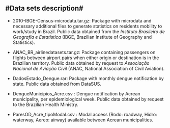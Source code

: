 #Data sets description#
---------------------

- 2010-IBGE-Census-microdata.tar.gz: Package with microdata and necessary additional files to generate statistics on residents mobility to work/study in Brazil. Public data obtained from the *Instituto Brasileiro de Geografia e Estatística* (IBGE, Brazilian Institute of Geography and Statistics).

- ANAC_BR_airlinedatasets.tar.gz: Package containing passengers on flights between airport pairs when either origin or destination is in the Brazilian territory. Public data obtained by request to *Associação Nacional de Aviação Civil* (ANAC, National Association of Civil Aviation).

- DadosEstado_Dengue.rar: Package with monthly dengue notification by state. Public data obtained from DataSUS.

- DengueMunicipios_Acre.csv : Dengue notification by Acrean municipality, per epidemiological week. Public data obtained by request to the Brazilian Health Ministry.

- ParesOD_Acre_tipoModal.csv : Modal access (Rodo: roadway, Hidro: waterway, Aereo: airway) available between Acrean municipalities.